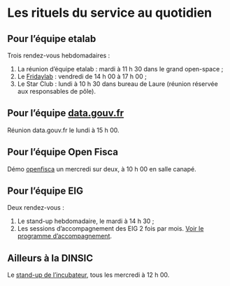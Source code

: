 # Les rituels du service au quotidien

## Pour l’équipe etalab  

Trois rendez-vous hebdomadaires&nbsp;:

1. La réunion d’équipe etalab&nbsp;: mardi à 11&nbsp;h&nbsp;30 dans le grand open-space&nbsp;;
2. Le [Fridaylab](etalab/fridaylab)&nbsp;: vendredi de 14 h 00 à 17&nbsp;h&nbsp;00&nbsp;;
3. Le Star Club&nbsp;: lundi à 10&nbsp;h&nbsp;30 dans bureau de Laure (réunion réservée aux responsables de pôle).

## Pour l’équipe [data.gouv.fr](https://www.data.gouv.fr/fr/)

Réunion data.gouv.fr le lundi à 15&nbsp;h&nbsp;00.

## Pour l’équipe Open Fisca

Démo [openfisca](https://fr.openfisca.org/) un mercredi sur deux, à 10&nbsp;h&nbsp;00 en salle canapé.

## Pour l’équipe EIG

Deux rendez-vous&nbsp;:

 1. Le stand-up hebdomadaire, le mardi à 14 h 30&nbsp;;
 2. Les sessions d’accompagnement des EIG 2 fois par mois. [Voir le programme d’accompagnement](https://github.com/entrepreneur-interet-general/eig-link/blob/master/accompagnement.org).

## Ailleurs à la DINSIC

Le [stand-up de l’incubateur](https://github.com/betagouv/beta.gouv.fr/wiki/Standup), tous les mercredi à 12&nbsp;h&nbsp;00.
